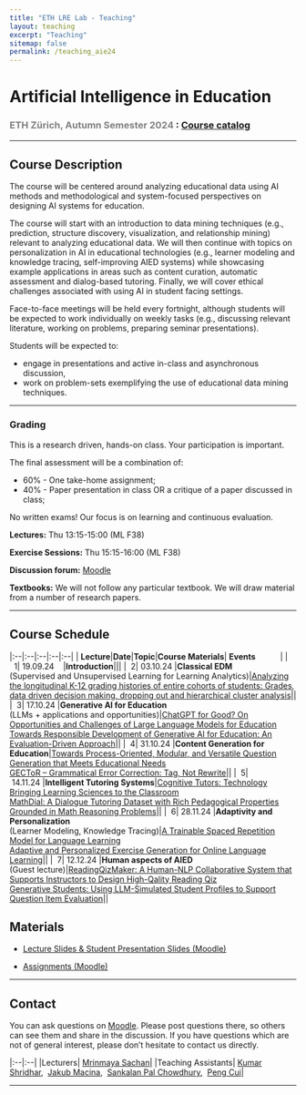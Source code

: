 ```yaml
---
title: "ETH LRE Lab - Teaching"
layout: teaching
excerpt: "Teaching"
sitemap: false
permalink: /teaching_aie24
---
```


# Artificial Intelligence in Education
### <font color=gray>ETH Zürich, Autumn Semester 2024 </font>: [Course catalog](https://www.vvz.ethz.ch/Vorlesungsverzeichnis/lerneinheit.view?lerneinheitId=182452&semkez=2024W&lang=en)

___

## Course Description
The course will be centered around analyzing educational data using AI methods and methodological and system-focused perspectives on designing AI systems for education.

The course will start with an introduction to data mining techniques  (e.g., prediction, structure discovery, visualization, and relationship mining) relevant to analyzing educational data. We will then continue with topics on personalization in AI in educational technologies (e.g., learner modeling and knowledge tracing, self-improving AIED systems) while showcasing example applications in areas such as content curation, automatic assessment and dialog-based tutoring. Finally, we will cover ethical challenges associated with using AI in student facing settings.

Face-to-face meetings will be held every fortnight, although students will be expected to work individually on weekly tasks (e.g., discussing relevant literature, working on problems, preparing seminar presentations).

Students will be expected to:
- engage in presentations and active in-class and asynchronous discussion, 
- work on problem-sets exemplifying the use of educational data mining techniques.

___

### **Grading**
This is a research driven, hands-on class. Your participation is important.

The final assessment will be a combination of: 
- 60% - One take-home assignment;
- 40% - Paper presentation in class OR a critique of a paper discussed in class;

No written exams! Our focus is on learning and continuous evaluation.

<!-- classroom participation, graded exercises, research paper presentation and the project. There will be 3 exercise sets which will be a mix of theoretical and implementation problems. Exercises will be released roughly every 4 weeks, and will total to 40% of your grade. Classroom participation (writing class presentation summaries and discussion forum participation) will account for 20% of the grade. Research paper presentation will account for 10% of the grade and the project will account of the rest of the grade (30%). There will be no written exams. -->

**Lectures:** Thu 13:15-15:00 (ML F38)

**Exercise Sessions:**  Thu 15:15-16:00 (ML F38)

**Discussion forum:** [Moodle](https://moodle-app2.let.ethz.ch/course/view.php?id=17844) 

**Textbooks:**
We will not follow any particular textbook. We will draw material from a number of research papers.

___

## Course Schedule

|:--|:--|:--|:--|:--|
|&nbsp;<b>Lecture</b>|<b>Date</b>|<b>Topic</b>|<b>Course Materials</b>| <b>Events</b> &nbsp;&nbsp;&nbsp;&nbsp;&nbsp;&nbsp;&nbsp;&nbsp;&nbsp;&nbsp;|
|&nbsp;&nbsp;1|&nbsp;19.09.24&nbsp;&nbsp;&nbsp;&nbsp;|<b>Introduction</b>|||
|&nbsp;&nbsp;2|&nbsp;03.10.24&nbsp;|<b>Classical EDM</b><br>(Supervised and Unsupervised Learning for Learning Analytics)|[Analyzing the longitudinal K-12 grading histories of entire cohorts of students: Grades, data driven decision making, dropping out and hierarchical cluster analysis](https://openpublishing.library.umass.edu/pare/article/1554/galley/1505/view/)||
|&nbsp;&nbsp;3|&nbsp;17.10.24&nbsp;|<b>Generative AI for Education</b><br>(LLMs + applications and opportunities)|[ChatGPT for Good? On Opportunities and Challenges of Large Language Models for Education](https://osf.io/preprints/edarxiv/5er8f)<br>[Towards Responsible Development of Generative AI for Education: An Evaluation-Driven Approach](https://arxiv.org/pdf/2407.12687)||
|&nbsp;&nbsp;4|&nbsp;31.10.24&nbsp;|<b>Content Generation for Education</b>|[Towards Process-Oriented, Modular, and Versatile Question Generation that Meets Educational Needs](https://arxiv.org/pdf/2205.00355)<br>[GECToR – Grammatical Error Correction: Tag, Not Rewrite](https://aclanthology.org/2020.bea-1.16.pdf)||
|&nbsp;&nbsp;5|&nbsp;14.11.24&nbsp;|<b>Intelligent Tutoring Systems</b>|[Cognitive Tutors: Technology Bringing Learning Sciences to the Classroom](https://www.cs.cmu.edu/~aleven/Papers/2006/KoedingerCorbett2006.pdf)<br>[MathDial: A Dialogue Tutoring Dataset with Rich Pedagogical Properties Grounded in Math Reasoning Problems](https://aclanthology.org/2023.findings-emnlp.372.pdf)||
|&nbsp;&nbsp;6|&nbsp;28.11.24&nbsp;|<b>Adaptivity and Personalization</b><br>(Learner Modeling, Knowledge Tracing)|[A Trainable Spaced Repetition Model for Language Learning](https://research.duolingo.com/papers/settles.acl16.pdf)<br>[Adaptive and Personalized Exercise Generation for Online Language Learning](https://aclanthology.org/2023.acl-long.567.pdf)||
|&nbsp;&nbsp;7|&nbsp;12.12.24&nbsp;|<b>Human aspects of AIED</b><br>(Guest lecture)|[ReadingQizMaker: A Human-NLP Collaborative System that Supports Instructors to Design High-Qality Reading Qiz](https://web.eecs.umich.edu/~xwanghci/papers/CHI23-ReadingQizMaker.pdf)<br>[Generative Students: Using LLM-Simulated Student Profiles to Support Question Item Evaluation](https://arxiv.org/pdf/2405.11591)||

[//]: # ()
[//]: # (## Discussion forum activity)

[//]: # ()
[//]: # (For discussions, you can do any two of:)

[//]: # (- make one unique post about the article read, or,)

[//]: # (- one critique on a peer’s post, or,)

[//]: # (- answer any one of the  posted question about the readings &#40;< 250 words&#41;,)

[//]: # ()
[//]: # (Please see Moodle for more details.)

[//]: # ()
[//]: # ()
[//]: # (## Role-based seminar presentation in class)

[//]: # ()
[//]: # (Presentation for 20 minutes followed by a 10-minute question answers/discussion. Please see Moodle for more details.)

[//]: # ()
[//]: # (<!-- ## Course Project)

[//]: # ()
[//]: # (The goal is to explore an interesting problem in AIED in the context of a real-world data set. If you have a theoretical project, come chat with us. Projects should be done in teams of three students.)

[//]: # ()
[//]: # (-   [Project Guidelines]&#40;https://docs.google.com/document/d/1zKx_P8KdGYjp06Jm92QIsn0IRewpHDBzPETuB9GZaD0&#41; -->)

## Materials
-   [Lecture Slides & Student Presentation Slides (Moodle)](https://moodle-app2.let.ethz.ch/)

-   [Assignments (Moodle)](https://moodle-app2.let.ethz.ch/)

___

## Contact

You can ask questions on [Moodle](https://moodle-app2.let.ethz.ch/course/view.php?id=17844). Please post questions there, so others can see them and share in the discussion. If you have questions which are not of general interest, please don’t hesitate to contact us directly.

|:--|:--|
|Lecturers| [Mrinmaya Sachan](http://www.mrinmaya.io/)|
|Teaching Assistants| [Kumar Shridhar](mailto:shridhar.kumar@inf.ethz.ch),&nbsp; [Jakub Macina](mailto:jakub.macina@inf.ethz.ch),&nbsp; [Sankalan Pal Chowdhury](mailto:sankalan.story@gmail.com),&nbsp; [Peng Cui](mailto:pencui@inf.ethz.ch)|

___
